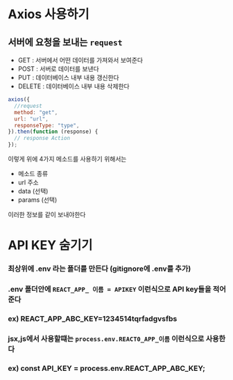 # Axios 사용하기

## 서버에 요청을 보내는 `request`

- GET : 서버에서 어떤 데이터를 가져와서 보여준다
- POST : 서버로 데이터를 보낸다
- PUT : 데이터베이스 내부 내용 갱신한다
- DELETE : 데이터베이스 내부 내용 삭제한다

```js
axios({
  //request
  method: "get",
  url: "url",
  responseType: "type",
}).then(function (response) {
  // response Action
});
```

이렇게 위에 4가지 메소드를 사용하기 위해서는

- 메소드 종류
- url 주소
- data (선택)
- params (선택)

이러한 정보를 같이 보내야한다

# API KEY 숨기기

### 최상위에 .env 라는 폴더를 만든다 (gitignore에 .env를 추가)

### .env 폴더안에 `REACT_APP_ 이름 = APIKEY` 이런식으로 API key들을 적어준다

### ex) REACT_APP_ABC_KEY=1234514tqrfadgvsfbs

### jsx,js에서 사용할떄는 `process.env.REACT0_APP_이름` 이런식으로 사용한다

### ex) const API_KEY = process.env.REACT_APP_ABC_KEY;
